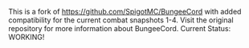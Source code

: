 This is a fork of https://github.com/SpigotMC/BungeeCord with added compatibility for the current combat snapshots 1-4. Visit the original repository for more information about BungeeCord.
Current Status: WORKING!
